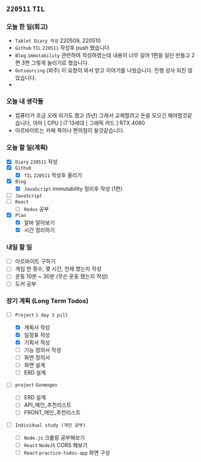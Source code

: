 ## `220511` `TIL`

### 오늘 한 일(회고)

- `Tablet Diary 작성` 220509, 220510
- `Github` `TIL` `220511` 작성후 push 했습니다.
- `Blog` `immutability` 관련하여 작성하였는데 내용이 너무 길어 1편을 일단 만들고 2편 3편 그렇게 늘리기로 했습니다.
- `Outsourcing` (외주) 이 요청이 와서 받고 이야기를 나눴습니다. 진행 성사 되진 않았습니다.
-

### 오늘 내 생각들

- 컴퓨터가 조금 오래 되기도 했고 (5년) 그래서 교체할려고 돈을 모으긴 해야할것같습니다, 아마 [ CPU ] i7 13세대 [ 그래픽 카드 ] RTX 4080
- 아르바이트는 카페 쪽이나 편의점이 될것같습니다.

### 오늘 할 일(계획)

- [x] `Diary` `220511` 작성
- [x] `Github`
  - [x] `TIL` `220511` 작성후 올리기
- [x] `Blog`
  - [x] `JavaScript` immutability 정리후 작성 (1편)
- [ ] `JavaScript`
- [ ] `React`
  - [ ] `Redux` 공부
- [x] `Plan`
  - [x] 알바 알아보기
  - [x] 시간 정리하기

### 내일 할 일

- [ ] 아르바이트 구하기
- [ ] 게임 한 횟수, 몇 시간, 언제 했는지 작성
- [ ] 운동 10분 ~ 30분 (무슨 운동 했는지 작성)
- [ ] 도커 공부

### 장기 계획 (Long Term Todos)

- [ ] `Project` `1 day 3 pill`

  - [x] 계획서 작성
  - [x] 일정표 작성
  - [x] 기획서 작성
  - [ ] 기능 정의서 작성
  - [ ] 화면 정의서
  - [ ] 화면 설계
  - [ ] ERD 설계

- [ ] `project` `Gonmogen`

  - [ ] ERD 설계
  - [ ] API\_메인\_추천리스트
  - [ ] FRONT\_메인\_추천리스트

- [ ] `Individual study (개인 공부)`
  - [ ] `Node.js` 크롤링 공부해보기
  - [ ] `React` `NodeJS` CORS 해보기
  - [ ] `React` `practice-todos-app` 화면 구상
